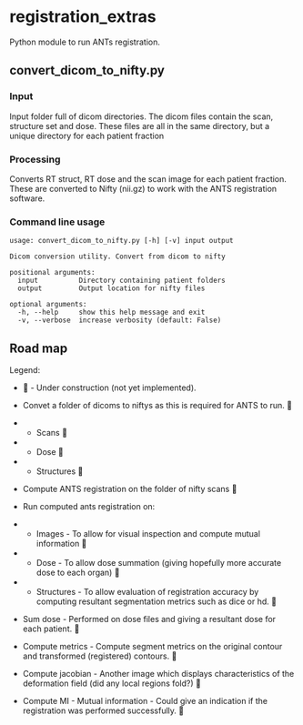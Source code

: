 # registration_extras

Python module to run ANTs registration.

## convert_dicom_to_nifty.py

### Input

Input folder full of dicom directories.
The dicom files contain the scan, structure set and dose.
These files are all in the same directory, but a unique directory for each patient fraction


### Processing

Converts RT struct, RT dose and the scan image for each patient fraction.
These are converted to Nifty (nii.gz) to work with the ANTS registration software.

### Command line usage

```
usage: convert_dicom_to_nifty.py [-h] [-v] input output

Dicom conversion utility. Convert from dicom to nifty

positional arguments:
  input          Directory containing patient folders
  output         Output location for nifty files

optional arguments:
  -h, --help     show this help message and exit
  -v, --verbose  increase verbosity (default: False)
```


## Road map

Legend:
* 🚧 - Under construction (not yet implemented).

* Convet a folder of dicoms to niftys as this is required for ANTS to run. 🚧
* * Scans 🚧
* * Dose 🚧
* * Structures 🚧
* Compute ANTS registration on the folder of nifty scans 🚧
* Run computed ants registration on: 
* * Images - To allow for visual inspection and compute mutual information 🚧
* * Dose - To allow dose summation (giving hopefully more accurate dose to each organ) 🚧
* * Structures - To allow evaluation of registration accuracy by computing resultant segmentation metrics such as dice or hd. 🚧
* Sum dose - Performed on dose files and giving a resultant dose for each patient. 🚧
* Compute metrics - Compute segment metrics on the original contour and transformed (registered) contours. 🚧
* Compute jacobian - Another image which displays characteristics of the deformation field (did any local regions fold?) 🚧
* Compute MI - Mutual information - Could give an indication if the registration was performed successfully. 🚧
